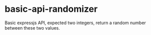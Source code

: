 # basic-api-randomizer
Basic expressjs API, expected two integers, return a random number between these two values.
